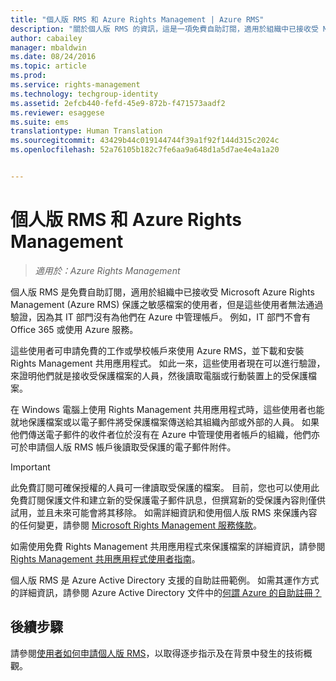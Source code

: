 ```yaml
---
title: "個人版 RMS 和 Azure Rights Management | Azure RMS"
description: "關於個人版 RMS 的資訊，這是一項免費自助訂閱，適用於組織中已接收受 Microsoft Azure Rights Management (Azure RMS) 保護之敏感檔案的使用者，但是這些使用者無法通過驗證，因為其 IT 部門沒有為他們在 Azure 中管理帳戶。"
author: cabailey
manager: mbaldwin
ms.date: 08/24/2016
ms.topic: article
ms.prod: 
ms.service: rights-management
ms.technology: techgroup-identity
ms.assetid: 2efcb440-fefd-45e9-872b-f471573aadf2
ms.reviewer: esaggese
ms.suite: ems
translationtype: Human Translation
ms.sourcegitcommit: 43429b44c019144744f39a1f92f144d315c2024c
ms.openlocfilehash: 52a76105b182c7fe6aa9a648d1a5d7ae4e4a1a20


---
```


# 個人版 RMS 和 Azure Rights Management

>*適用於：Azure Rights Management*

個人版 RMS 是免費自助訂閱，適用於組織中已接收受 Microsoft Azure Rights Management (Azure RMS) 保護之敏感檔案的使用者，但是這些使用者無法通過驗證，因為其 IT 部門沒有為他們在 Azure 中管理帳戶。 例如，IT 部門不會有 Office 365 或使用 Azure 服務。

這些使用者可申請免費的工作或學校帳戶來使用 Azure RMS，並下載和安裝 Rights Management 共用應用程式。 如此一來，這些使用者現在可以進行驗證，來證明他們就是接收受保護檔案的人員，然後讀取電腦或行動裝置上的受保護檔案。

在 Windows 電腦上使用 Rights Management 共用應用程式時，這些使用者也能就地保護檔案或以電子郵件將受保護檔案傳送給其組織內部或外部的人員。 如果他們傳送電子郵件的收件者位於沒有在 Azure 中管理使用者帳戶的組織，他們亦可於申請個人版 RMS 帳戶後讀取受保護的電子郵件附件。

> [!IMPORTANT]
> 此免費訂閱可確保授權的人員可一律讀取受保護的檔案。 目前，您也可以使用此免費訂閱保護文件和建立新的受保護電子郵件訊息，但撰寫新的受保護內容則僅供試用，並且未來可能會將其移除。 如需詳細資訊和使用個人版 RMS 來保護內容的任何變更，請參閱 [Microsoft Rights Management 服務條款](https://portal.aadrm.com/Legal/Service)。

如需使用免費 Rights Management 共用應用程式來保護檔案的詳細資訊，請參閱 [Rights Management 共用應用程式使用者指南](../rms-client/sharing-app-user-guide.md)。

個人版 RMS 是 Azure Active Directory 支援的自助註冊範例。 如需其運作方式的詳細資訊，請參閱 Azure Active Directory 文件中的[何謂 Azure 的自助註冊？](/active-directory/active-directory-self-service-signup) 

## 後續步驟
請參閱[使用者如何申請個人版 RMS](rms-for-individuals-user-sign-up.md)，以取得逐步指示及在背景中發生的技術概觀。 




<!--HONumber=Aug16_HO4-->


